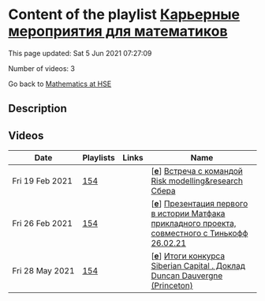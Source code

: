 # Content of the playlist [Карьерные мероприятия для математиков](https://youtube.com/playlist?list=PLq3E5oubNNoCqH67g0Blr7Eds0cWJaVOz)

This page updated: Sat 5 Jun 2021 07:27:09

Number of videos: 3

Go back to [Mathematics at HSE](./README.md)

## Description



## Videos

|Date|Playlists|Links|Name|
|---|---|---|---|
| Fri&nbsp;19&nbsp;Feb&nbsp;2021 | [154](./playlists/154.md "Карьерные мероприятия для математиков") |  | [[**e**](https://studio.youtube.com/video/jQtHqzQcqtI/edit)] [Встреча с командой Risk modelling&research Сбера](https://youtube.com/watch?v=jQtHqzQcqtI&list=PLq3E5oubNNoCqH67g0Blr7Eds0cWJaVOz "") |
| Fri&nbsp;26&nbsp;Feb&nbsp;2021 | [154](./playlists/154.md "Карьерные мероприятия для математиков") |  | [[**e**](https://studio.youtube.com/video/8bexLSs-xxE/edit)] [Презентация первого в истории Матфака прикладного проекта, совместного с Тинькофф 26.02.21](https://youtube.com/watch?v=8bexLSs-xxE&list=PLq3E5oubNNoCqH67g0Blr7Eds0cWJaVOz "") |
| Fri&nbsp;28&nbsp;May&nbsp;2021 | [154](./playlists/154.md "Карьерные мероприятия для математиков") |  | [[**e**](https://studio.youtube.com/video/ZLi98hMWIis/edit)] [Итоги конкурса Siberian Capital . Доклад Duncan Dauvergne (Princeton)](https://youtube.com/watch?v=ZLi98hMWIis&list=PLq3E5oubNNoCqH67g0Blr7Eds0cWJaVOz "«Infection spread in a sea of random walks» Abstract: We consider interacting particle systems where two species of particles - `susceptible' and `infected' - perform independent random walks on an integer lattice. Susceptible particles become infected when they meet an infected particle, and in some variants, infected particles can recover. I will describe new methods for understanding the propagating front in such models. These methods can be used to show the existence of survival regimes and prove growth bounds in these models.") |
